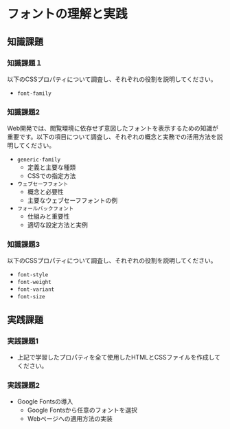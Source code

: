 # フォントの理解と実践

## 知識課題

### 知識課題１

以下のCSSプロパティについて調査し、それぞれの役割を説明してください。

- `font-family`

### 知識課題2

Web開発では、閲覧環境に依存せず意図したフォントを表示するための知識が重要です。以下の項目について調査し、それぞれの概念と実務での活用方法を説明してください。

- `generic-family`
  - 定義と主要な種類
  - CSSでの指定方法
- `ウェブセーフフォント`
  - 概念と必要性
  - 主要なウェブセーフフォントの例
- `フォールバックフォント`
  - 仕組みと重要性
  - 適切な設定方法と実例

### 知識課題3

以下のCSSプロパティについて調査し、それぞれの役割を説明してください。

- `font-style`
- `font-weight`
- `font-variant`
- `font-size`

## 実践課題

### 実践課題1

- 上記で学習したプロパティを全て使用したHTMLとCSSファイルを作成してください。

### 実践課題2

- Google Fontsの導入
  - Google Fontsから任意のフォントを選択
  - Webページへの適用方法の実装
